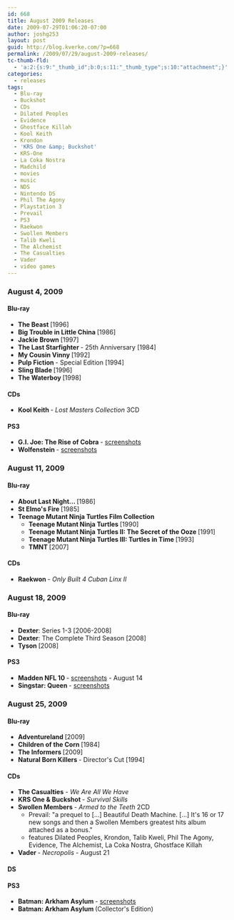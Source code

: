 ```yaml
---
id: 668
title: August 2009 Releases
date: 2009-07-29T01:06:20-07:00
author: joshg253
layout: post
guid: http://blog.kverke.com/?p=668
permalink: /2009/07/29/august-2009-releases/
tc-thumb-fld:
  - 'a:2:{s:9:"_thumb_id";b:0;s:11:"_thumb_type";s:10:"attachment";}'
categories:
  - releases
tags:
  - Blu-ray
  - Buckshot
  - CDs
  - Dilated Peoples
  - Evidence
  - Ghostface Killah
  - Kool Keith
  - Krondon
  - 'KRS One &amp; Buckshot'
  - KRS-One
  - La Coka Nostra
  - Madchild
  - movies
  - music
  - NDS
  - Nintendo DS
  - Phil The Agony
  - Playstation 3
  - Prevail
  - PS3
  - Raekwon
  - Swollen Members
  - Talib Kweli
  - The Alchemist
  - The Casualties
  - Vader
  - video games
---
```

<h3>August 4, 2009</h3>

<h4>Blu-ray</h4>

<ul>
    <li> <strong>The Beast </strong>[1996]</li>
    <li><strong>Big Trouble in Little China </strong>[1986]</li>
    <li><strong>Jackie Brown </strong>[1997]</li>
    <li><strong>The Last Starfighter </strong>- 25th Anniversary [1984]</li>
    <li><strong>My Cousin Vinny </strong>[1992]</li>
    <li><strong>Pulp Fiction </strong>- Special Edition [1994]</li>
    <li><strong>Sling Blade </strong>[1996]</li>
    <li><strong>The Waterboy </strong>[1998]</li>
</ul>

<h4>CDs</h4>

<ul>
    <li> <strong>Kool Keith </strong>- <em>Lost Masters Collection </em>3CD</li>
</ul>

<h4>PS3</h4>

<ul>
    <li><strong>G.I. Joe: The Rise of Cobra </strong>- <a href="http://media.ps3.ign.com/media/143/14320054/imgs_1.html">screenshots</a></li>
    <li><strong>Wolfenstein </strong>- <a href="http://media.ps3.ign.com/media/954/954876/imgs_1.html">screenshots</a></li>
</ul>

<h3>August 11, 2009</h3>

<h4>Blu-ray</h4>

<ul>
    <li> <strong>About Last Night... </strong>[1986]</li>
    <li><strong>St Elmo's Fire </strong>[1985]</li>
    <li><strong>Teenage Mutant Ninja Turtles Film Collection</strong>
<ul>
    <li><strong>Teenage Mutant Ninja Turtles </strong>[1990]</li>
    <li><strong>Teenage Mutant Ninja Turtles II: The Secret of the Ooze </strong>[1991]</li>
    <li><strong>Teenage Mutant Ninja Turtles III: Turtles in Time </strong>[1993]</li>
    <li><strong>TMNT </strong>[2007]</li>
</ul>
</li>
</ul>

<h4>CDs</h4>

<ul>
    <li> <strong>Raekwon </strong>- <em>Only Built 4 Cuban Linx II</em></li>
</ul>

<h3>August 18, 2009</h3>

<h4>Blu-ray</h4>

<ul>
    <li><strong>Dexter</strong>: Series 1-3 [2006-2008]</li>
    <li><strong>Dexter</strong>: The Complete Third Season [2008]</li>
    <li><strong>Tyson </strong>[2008]</li>
</ul>

<h4>PS3</h4>

<ul>
    <li><strong>Madden NFL 10 </strong>- <a href="http://media.ps3.ign.com/media/142/14270630/imgs_1.html">screenshots</a> - August 14</li>
    <li><strong>Singstar: Queen </strong>- <a href="http://media.ps3.ign.com/media/143/14319879/imgs_1.html">screenshots</a></li>
</ul>

<h3>August 25, 2009</h3>

<h4>Blu-ray</h4>

<ul>
    <li> <strong>Adventureland </strong>[2009]</li>
    <li><strong>Children of the Corn </strong>[1984]</li>
    <li><strong>The Informers </strong>[2009]</li>
    <li><strong>Natural Born Killers </strong>- Director's Cut [1994]</li>
</ul>

<h4>CDs</h4>

<ul>
    <li> <strong>The Casualties</strong> - <em>We Are All We Have</em></li>
    <li><strong>KRS One &amp; Buckshot </strong>- <em>Survival Skills</em></li>
    <li><strong>Swollen Members </strong>- <em>Armed to the Teeth </em>2CD
<ul>
    <li>Prevail: "a prequel to [...] Beautiful Death Machine. [...] It's 16 or 17 new songs and then a Swollen Members greatest hits album attached as a bonus."</li>
    <li>features  Dilated Peoples, Krondon, Talib Kweli, Phil The Agony, Evidence, The Alchemist, La Coka Nostra, Ghostface Killah</li>
</ul>
</li>
    <li><strong>Vader </strong>- <em>Necropolis </em>- August 21</li>
</ul>

<h4>DS</h4>

<h4>PS3</h4>

<ul>
    <li><strong>Batman: Arkham Asylum </strong>- <a href="http://media.ps3.ign.com/media/142/14273490/imgs_1.html">screenshots</a></li>
    <li><strong>Batman: Arkham Asylum </strong>(Collector's Edition)</li>
</ul>